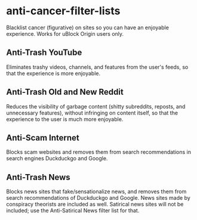 # anti-cancer-filter-lists
Blacklist cancer (figurative) on sites so you can have an enjoyable experience. Works for uBlock Origin users only.
## Anti-Trash YouTube
Eliminates trashy videos, channels, and features from the user's feeds, so that the experience is more enjoyable.
## Anti-Trash Old and New Reddit
Reduces the visibility of garbage content (shitty subreddits, reposts, and unnecessary features), without infringing on content itself, so that the experience to the user is much more enjoyable.
## Anti-Scam Internet
Blocks scam websites and removes them from search recommendations in search engines Duckduckgo and Google.
## Anti-Trash News
Blocks news sites that fake/sensationalize news, and removes them from search recommendations of Duckduckgo and Google. News sites made by conspiracy theorists are included as well. Satirical news sites will not be included; use the Anti-Satirical News filter list for that.
